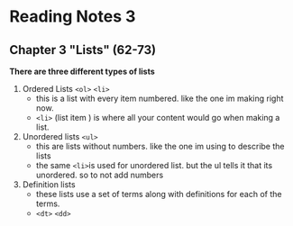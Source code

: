 # Reading Notes 3

## Chapter 3 "Lists" (62-73)

**There are three different types of lists**

1. Ordered Lists `<ol>` `<li>`
    * this is a list with every item numbered. like the one im making right now.
    * `<li>` (list item ) is where all your content would go when making a list.
2. Unordered lists `<ul>`
    * this are lists without numbers. like the one im using to describe the lists
    * the same `<li>`is used for unordered list. but the ul tells it that its unordered. so to not add numbers
3. Definition lists
    * these lists use a set of terms along with definitions for each of the terms.
    * `<dt>` `<dd>`
